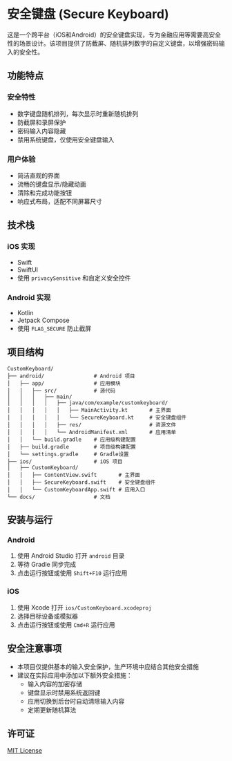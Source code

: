 # 安全键盘 (Secure Keyboard)

这是一个跨平台（iOS和Android）的安全键盘实现，专为金融应用等需要高安全性的场景设计。该项目提供了防截屏、随机排列数字的自定义键盘，以增强密码输入的安全性。

## 功能特点

### 安全特性
- 数字键盘随机排列，每次显示时重新随机排列
- 防截屏和录屏保护
- 密码输入内容隐藏
- 禁用系统键盘，仅使用安全键盘输入

### 用户体验
- 简洁直观的界面
- 流畅的键盘显示/隐藏动画
- 清除和完成功能按钮
- 响应式布局，适配不同屏幕尺寸

## 技术栈

### iOS 实现
- Swift
- SwiftUI
- 使用 `privacySensitive` 和自定义安全控件

### Android 实现
- Kotlin
- Jetpack Compose
- 使用 `FLAG_SECURE` 防止截屏

## 项目结构

```
CustomKeyboard/
├── android/                # Android 项目
│   ├── app/                # 应用模块
│   │   ├── src/            # 源代码
│   │   │   ├── main/
│   │   │   │   ├── java/com/example/customkeyboard/
│   │   │   │   │   ├── MainActivity.kt       # 主界面
│   │   │   │   │   └── SecureKeyboard.kt     # 安全键盘组件
│   │   │   │   ├── res/                      # 资源文件
│   │   │   │   └── AndroidManifest.xml       # 应用清单
│   │   └── build.gradle    # 应用级构建配置
│   ├── build.gradle        # 项目级构建配置
│   └── settings.gradle     # Gradle设置
├── ios/                    # iOS 项目
│   ├── CustomKeyboard/
│   │   ├── ContentView.swift       # 主界面
│   │   ├── SecureKeyboard.swift    # 安全键盘组件
│   │   └── CustomKeyboardApp.swift # 应用入口
└── docs/                   # 文档
```

## 安装与运行

### Android

1. 使用 Android Studio 打开 `android` 目录
2. 等待 Gradle 同步完成
3. 点击运行按钮或使用 `Shift+F10` 运行应用

### iOS

1. 使用 Xcode 打开 `ios/CustomKeyboard.xcodeproj`
2. 选择目标设备或模拟器
3. 点击运行按钮或使用 `Cmd+R` 运行应用

## 安全注意事项

- 本项目仅提供基本的输入安全保护，生产环境中应结合其他安全措施
- 建议在实际应用中添加以下额外安全措施：
  - 输入内容的加密存储
  - 键盘显示时禁用系统返回键
  - 应用切换到后台时自动清除输入内容
  - 定期更新随机算法

## 许可证

[MIT License](LICENSE)
